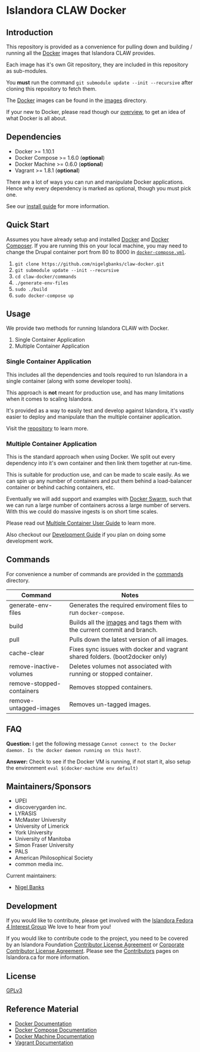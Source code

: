 # Islandora CLAW Docker

## Introduction

This repository is provided as a convenience for pulling down and building / running all the [Docker] images that Islandora CLAW provides. 

Each image has it's own Git repository, they are included in this repository as sub-modules.

You **must** run the command ```git submodule update --init --recursive``` after cloning this repository to fetch them.

The [Docker] images can be found in the [images](/images) directory.

If your new to Docker, please read though our [overview](/docs/docker-overview.md), to get an idea of what Docker is all
about.

## Dependencies

* Docker >= 1.10.1 
* Docker Compose >= 1.6.0 (__optional__)
* Docker Machine >= 0.6.0 (__optional__)
* Vagrant >= 1.8.1 (__optional__)

There are a lot of ways you can run and manipulate Docker applications. Hence why every dependency is marked as optional, though you must pick one.

See our [install guide](docs/install-guide.md) for more information.

## Quick Start 

Assumes you have already setup and installed [Docker](https://docs.docker.com/engine/installation/) and [Docker Composer](https://docs.docker.com/compose/install/). If you are running this on your local machine, you may need to change the Drupal container port from 80 to 8000 in [`docker-compose.yml`](https://github.com/nigelgbanks/claw-docker/blob/master/docker-compose.yml#L74).

1. `git clone https://github.com/nigelgbanks/claw-docker.git`
2. `git submodule update --init --recursive`
3. `cd claw-docker/commands`
4. `./generate-env-files`
5. `sudo ./build`
6. `sudo docker-compose up`

## Usage

We provide two methods for running Islandora CLAW with Docker.

1. Single Container Application
2. Multiple Container Application

### Single Container Application

This includes all the dependencies and tools required to run Islandora in a single container (along with some developer tools).

This approach is **not** meant for production use, and has many limitations when it comes to scaling Islandora.

It's provided as a way to easily test and develop against Islandora, it's vastly easier to deploy and manipulate than the multiple container application.

Visit the [repository](https://github.com/islandora-claw/docker-all-in-one) to learn more.

### Multiple Container Application

This is the standard approach when using Docker. We split out every dependency into it's own container and then link them together at run-time. 

This is suitable for production use, and can be made to scale easily. As we can spin up any number of containers and put them behind a load-balancer container or behind caching containers, etc. 

Eventually we will add support and examples with [Docker Swarm][docker-swarm], such that we can run a large number of containers across a large number of servers. With this we could do massive ingests is on short time scales.

Please read out [Multiple Container User Guide](/docs/docker-user-guide.md) to learn more.

Also checkout our [Development Guide](/docs/docker-development.md) if you plan on doing some development work.

## Commands

For convenience a number of commands are provided in the [commands](/commands) directory.

| Command                   | Notes                                                                              |
|---------------------------|------------------------------------------------------------------------------------|
| generate-env-files        | Generates the required enviroment files to run ```docker-compose```.               |
| build                     | Builds all the [images](/images) and tags them with the current commit and branch. |
| pull                      | Pulls down the latest version of all images.                                       |
| cache-clear               | Fixes sync issues with docker and vagrant shared folders. (boot2docker only)       |
| remove-inactive-volumes   | Deletes volumes not associated with running or stopped container.                  |
| remove-stopped-containers | Removes stopped containers.                                                        |
| remove-untagged-images    | Removes un-tagged images.                                                          |

## FAQ

**Question:** I get the following message ```Cannot connect to the Docker daemon. Is the docker daemon running on this host?```.

**Answer:** Check to see if the Docker VM is running, if not start it, also setup the environment ```eval $(docker-machine env default)```

## Maintainers/Sponsors

* UPEI
* discoverygarden inc.
* LYRASIS
* McMaster University
* University of Limerick
* York University
* University of Manitoba
* Simon Fraser University
* PALS
* American Philosophical Society
* common media inc.

Current maintainers:

* [Nigel Banks](https://github.com/nigelgbanks)

## Development

If you would like to contribute, please get involved with the [Islandora Fedora 4 Interest Group] We love to hear from you!

If you would like to contribute code to the project, you need to be covered by an Islandora Foundation [Contributor License Agreement] or [Corporate Contributor License Agreement]. Please see the [Contributors] pages on Islandora.ca for more information.

## License

[GPLv3](http://www.gnu.org/licenses/gpl-3.0.txt)

## Reference Material

* [Docker Documentation][docker-docs]
* [Docker Compose Documentation][docker-compose-docs]
* [Docker Machine Documentation][docker-machine-docs]
* [Vagrant Documentation][vagrant-docs]

[Contributor License Agreement]: http://islandora.ca/sites/default/files/islandora_cla.pdf
[Contributors]: http://islandora.ca/resources/contributors
[Corporate Contributor License Agreement]: http://islandora.ca/sites/default/files/islandora_ccla.pdf
[Islandora Fedora 4 Interest Group]: https://github.com/Islandora/Islandora-Fedora4-Interest-Group

[docker]: https://docker.com
[docker-docs]: https://docs.docker.com 
[docker-compose]: https://www.docker.com/products/docker-compose
[docker-compose-docs]: https://docs.docker.com/compose
[docker-machine]: https://www.docker.com/products/docker-machine
[docker-machine-docs]: https://docs.docker.com/machine/
[docker-swarm]: https://www.docker.com/products/docker-swarm
[docker-swarm-docs]: https://docs.docker.com/swarm/
[vagrant-docs]: https://www.vagrantup.com/docs/
